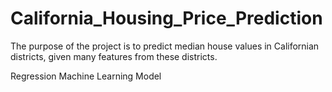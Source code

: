# California_Housing_Price_Prediction

The purpose of the project is to predict median house values in Californian districts, given many features from these districts.

Regression Machine Learning Model
